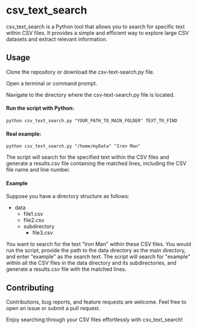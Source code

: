 # csv_text_search
csv_text_search is a Python tool that allows you to search for specific text within CSV files. It provides a simple and efficient way to explore large CSV datasets and extract relevant information.




## Usage 

Clone the repository or download the csv-text-search.py file.

Open a terminal or command prompt.

Navigate to the directory where the csv-text-search.py file is located.

#### Run the script with Python:

    python csv_text_search.py "YOUR_PATH_TO_MAIN_FOLDER" TEXT_TO_FIND

#### Real example:

    python csv_text_search.py "/home/myData" "Iron Man"


The script will search for the specified text within the CSV files and generate a results.csv file containing the matched lines, including the CSV file name and line number.

#### Example

Suppose you have a directory structure as follows:
- data
  - file1.csv
  - file2.csv
  - subdirectory
    - file3.csv
   
You want to search for the text "Iron Man" within these CSV files. You would run the script, provide the path to the data directory as the main directory, and enter "example" as the search text. The script will search for "example" within all the CSV files in the data directory and its subdirectories, and generate a results.csv file with the matched lines.

## Contributing

Contributions, bug reports, and feature requests are welcome. Feel free to open an issue or submit a pull request.

Enjoy searching through your CSV files effortlessly with csv_text_search!
